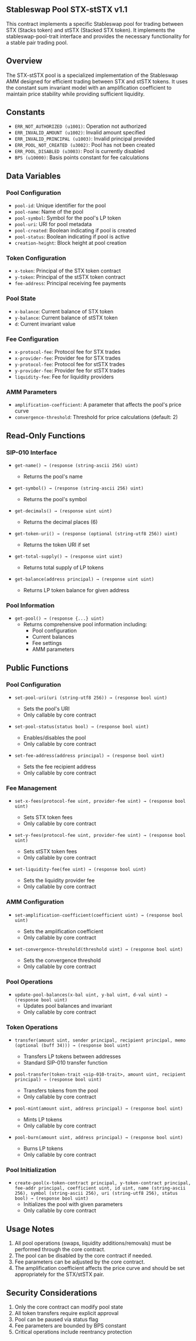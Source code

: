 ## Stableswap Pool STX-stSTX v1.1

This contract implements a specific Stableswap pool for trading between STX (Stacks token) and stSTX (Stacked STX token). It implements the stableswap-pool-trait interface and provides the necessary functionality for a stable pair trading pool.

## Overview

The STX-stSTX pool is a specialized implementation of the Stableswap AMM designed for efficient trading between STX and stSTX tokens. It uses the constant sum invariant model with an amplification coefficient to maintain price stability while providing sufficient liquidity.

## Constants

- `ERR_NOT_AUTHORIZED (u1001)`: Operation not authorized
- `ERR_INVALID_AMOUNT (u1002)`: Invalid amount specified
- `ERR_INVALID_PRINCIPAL (u1003)`: Invalid principal provided
- `ERR_POOL_NOT_CREATED (u3002)`: Pool has not been created
- `ERR_POOL_DISABLED (u3003)`: Pool is currently disabled
- `BPS (u10000)`: Basis points constant for fee calculations

## Data Variables

### Pool Configuration
- `pool-id`: Unique identifier for the pool
- `pool-name`: Name of the pool
- `pool-symbol`: Symbol for the pool's LP token
- `pool-uri`: URI for pool metadata
- `pool-created`: Boolean indicating if pool is created
- `pool-status`: Boolean indicating if pool is active
- `creation-height`: Block height at pool creation

### Token Configuration
- `x-token`: Principal of the STX token contract
- `y-token`: Principal of the stSTX token contract
- `fee-address`: Principal receiving fee payments

### Pool State
- `x-balance`: Current balance of STX token
- `y-balance`: Current balance of stSTX token
- `d`: Current invariant value

### Fee Configuration
- `x-protocol-fee`: Protocol fee for STX trades
- `x-provider-fee`: Provider fee for STX trades
- `y-protocol-fee`: Protocol fee for stSTX trades
- `y-provider-fee`: Provider fee for stSTX trades
- `liquidity-fee`: Fee for liquidity providers

### AMM Parameters
- `amplification-coefficient`: A parameter that affects the pool's price curve
- `convergence-threshold`: Threshold for price calculations (default: 2)

## Read-Only Functions

### SIP-010 Interface
- `get-name() → (response (string-ascii 256) uint)`
  - Returns the pool's name
  
- `get-symbol() → (response (string-ascii 256) uint)`
  - Returns the pool's symbol
  
- `get-decimals() → (response uint uint)`
  - Returns the decimal places (6)
  
- `get-token-uri() → (response (optional (string-utf8 256)) uint)`
  - Returns the token URI if set

- `get-total-supply() → (response uint uint)`
  - Returns total supply of LP tokens

- `get-balance(address principal) → (response uint uint)`
  - Returns LP token balance for given address

### Pool Information
- `get-pool() → (response {...} uint)`
  - Returns comprehensive pool information including:
    - Pool configuration
    - Current balances
    - Fee settings
    - AMM parameters

## Public Functions

### Pool Configuration
- `set-pool-uri(uri (string-utf8 256)) → (response bool uint)`
  - Sets the pool's URI
  - Only callable by core contract

- `set-pool-status(status bool) → (response bool uint)`
  - Enables/disables the pool
  - Only callable by core contract

- `set-fee-address(address principal) → (response bool uint)`
  - Sets the fee recipient address
  - Only callable by core contract

### Fee Management
- `set-x-fees(protocol-fee uint, provider-fee uint) → (response bool uint)`
  - Sets STX token fees
  - Only callable by core contract

- `set-y-fees(protocol-fee uint, provider-fee uint) → (response bool uint)`
  - Sets stSTX token fees
  - Only callable by core contract

- `set-liquidity-fee(fee uint) → (response bool uint)`
  - Sets the liquidity provider fee
  - Only callable by core contract

### AMM Configuration
- `set-amplification-coefficient(coefficient uint) → (response bool uint)`
  - Sets the amplification coefficient
  - Only callable by core contract

- `set-convergence-threshold(threshold uint) → (response bool uint)`
  - Sets the convergence threshold
  - Only callable by core contract

### Pool Operations
- `update-pool-balances(x-bal uint, y-bal uint, d-val uint) → (response bool uint)`
  - Updates pool balances and invariant
  - Only callable by core contract

### Token Operations
- `transfer(amount uint, sender principal, recipient principal, memo (optional (buff 34))) → (response bool uint)`
  - Transfers LP tokens between addresses
  - Standard SIP-010 transfer function

- `pool-transfer(token-trait <sip-010-trait>, amount uint, recipient principal) → (response bool uint)`
  - Transfers tokens from the pool
  - Only callable by core contract

- `pool-mint(amount uint, address principal) → (response bool uint)`
  - Mints LP tokens
  - Only callable by core contract

- `pool-burn(amount uint, address principal) → (response bool uint)`
  - Burns LP tokens
  - Only callable by core contract

### Pool Initialization
- `create-pool(x-token-contract principal, y-token-contract principal, fee-addr principal, coefficient uint, id uint, name (string-ascii 256), symbol (string-ascii 256), uri (string-utf8 256), status bool) → (response bool uint)`
  - Initializes the pool with given parameters
  - Only callable by core contract

## Usage Notes

1. All pool operations (swaps, liquidity additions/removals) must be performed through the core contract.
2. The pool can be disabled by the core contract if needed.
3. Fee parameters can be adjusted by the core contract.
4. The amplification coefficient affects the price curve and should be set appropriately for the STX/stSTX pair.

## Security Considerations

1. Only the core contract can modify pool state
2. All token transfers require explicit approval
3. Pool can be paused via status flag
4. Fee parameters are bounded by BPS constant
5. Critical operations include reentrancy protection
